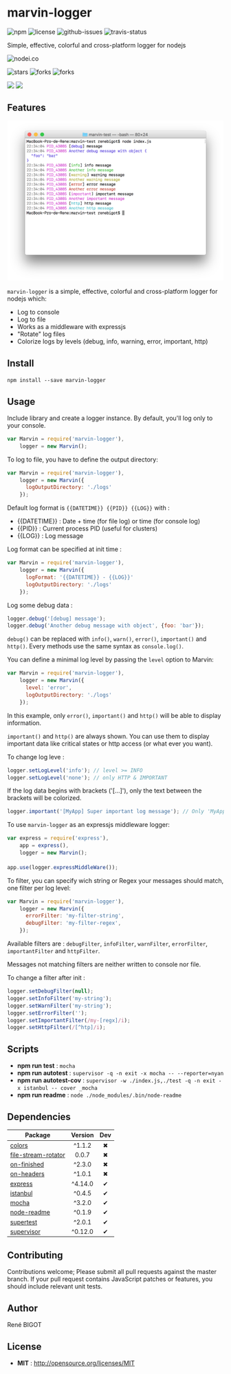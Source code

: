 # marvin-logger

![npm](https://img.shields.io/npm/v/marvin-logger.svg) ![license](https://img.shields.io/npm/l/marvin-logger.svg) ![github-issues](https://img.shields.io/github/issues/renebigot/marvin-logger.svg) ![travis-status](https://img.shields.io/travis/renebigot/marvin-logger.svg)

Simple, effective, colorful and cross-platform logger for nodejs

![nodei.co](https://nodei.co/npm/marvin-logger.png?downloads=true&downloadRank=true&stars=true)

![stars](https://img.shields.io/github/stars/renebigot/marvin-logger.svg)
![forks](https://img.shields.io/github/forks/renebigot/marvin-logger.svg)
![forks](https://img.shields.io/github/forks/renebigot/marvin-logger.svg)

![](https://david-dm.org/renebigot/marvin-logger/status.svg)
![](https://david-dm.org/renebigot/marvin-logger/dev-status.svg)

## Features

![screenshot macOS](https://raw.githubusercontent.com/renebigot/marvin-logger/master/img/mac.png)

`marvin-logger` is a simple, effective, colorful and cross-platform logger for nodejs which:

* Log to console
* Log to file
* Works as a middleware with expressjs
* "Rotate" log files
* Colorize logs by levels (debug, info, warning, error, important, http)


## Install

`npm install --save marvin-logger`


## Usage

Include library and create a logger instance. By default, you'll log only to your console.

```javascript
var Marvin = require('marvin-logger'),
    logger = new Marvin();
```

To log to file, you have to define the output directory:

```javascript
var Marvin = require('marvin-logger'),
    logger = new Marvin({
      logOutputDirectory: './logs'
    });
```


Default log format is `{{DATETIME}} {{PID}} {{LOG}}` with :
* {{DATETIME}} : Date + time (for file log) or time (for console log)
* {{PID}} : Current process PID (useful for clusters)
* {{LOG}} : Log message

Log format can be specified at init time :

```javascript
var Marvin = require('marvin-logger'),
    logger = new Marvin({
      logFormat: '{{DATETIME}} - {{LOG}}'
      logOutputDirectory: './logs'
    });
```

Log some debug data : 

```javascript
logger.debug('[debug] message');
logger.debug('Another debug message with object', {foo: 'bar'});
```

`debug()` can be replaced with `info()`, `warn()`, `error()`, `important()` and `http()`. Every methods use the same syntax as `console.log()`.

You can define a minimal log level by passing the `level` option to Marvin:

```javascript
var Marvin = require('marvin-logger'),
    logger = new Marvin({
      level: 'error',
      logOutputDirectory: './logs'
    });
```

In this example, only `error()`, `important()` and `http()` will be able to display information.

`important()` and `http()` are always shown. You can use them to display important data like critical states or http access (or what ever you want).

To change log leve : 

```javascript
logger.setLogLevel('info'); // level >= INFO
logger.setLogLevel('none'); // only HTTP & IMPORTANT
```

If the log data begins with brackets ('[...]'), only the text between the brackets will be colorized.

```javascript
logger.important('[MyApp] Super important log message'); // Only 'MyApp' will be shown in magenta  
```

To use `marvin-logger` as an expressjs middleware logger:

```javascript
var express = require('express'),
    app = express(),
    logger = new Marvin();

app.use(logger.expressMiddleWare());
```

To filter, you can specify wich string or Regex your messages should match, one filter per log level:

```javascript
var Marvin = require('marvin-logger'),
    logger = new Marvin({
      errorFilter: 'my-filter-string',
      debugFilter: 'my-filter-regex',
    });
```

Available filters are : `debugFilter`, `infoFilter`, `warnFilter`, `errorFilter`, `importantFilter` and `httpFilter`.

Messages not matching filters are neither written to console nor file.

To change a filter after init : 

```javascript
logger.setDebugFilter(null);
logger.setInfoFilter('my-string');
logger.setWarnFilter('my-string');
logger.setErrorFilter('');
logger.setImportantFilter(/my-[regx]/i);
logger.setHttpFilter(/[^htp]/i);
```

## Scripts

 - **npm run test** : `mocha`
 - **npm run autotest** : `supervisor -q -n exit -x mocha -- --reporter=nyan`
 - **npm run autotest-cov** : `supervisor -w ./index.js,./test -q -n exit -x istanbul -- cover _mocha`
 - **npm run readme** : `node ./node_modules/.bin/node-readme`

## Dependencies

Package | Version | Dev
--- |:---:|:---:
[colors](https://www.npmjs.com/package/colors) | ^1.1.2 | ✖
[file-stream-rotator](https://www.npmjs.com/package/file-stream-rotator) | 0.0.7 | ✖
[on-finished](https://www.npmjs.com/package/on-finished) | ^2.3.0 | ✖
[on-headers](https://www.npmjs.com/package/on-headers) | ^1.0.1 | ✖
[express](https://www.npmjs.com/package/express) | ^4.14.0 | ✔
[istanbul](https://www.npmjs.com/package/istanbul) | ^0.4.5 | ✔
[mocha](https://www.npmjs.com/package/mocha) | ^3.2.0 | ✔
[node-readme](https://www.npmjs.com/package/node-readme) | ^0.1.9 | ✔
[supertest](https://www.npmjs.com/package/supertest) | ^2.0.1 | ✔
[supervisor](https://www.npmjs.com/package/supervisor) | ^0.12.0 | ✔


## Contributing

Contributions welcome; Please submit all pull requests against the master branch. If your pull request contains JavaScript patches or features, you should include relevant unit tests.

## Author

René BIGOT

## License

 - **MIT** : http://opensource.org/licenses/MIT
